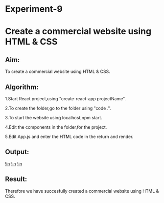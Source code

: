 # Experiment-9

# Create a commercial website using HTML & CSS

## Aim:
To create a commercial website using HTML & CSS.

## Algorithm:

1.Start React project,using "create-react-app projectName".

2.To create the folder,go to the folder using "code .".

3.To start the website using localhost,npm start.

4.Edit the components in the folder,for the project.

5.Edit App.js and enter the HTML code in the return and render.

## Output:
[!in](1.png)
[!in](2.png)
[!in](3.png)

## Result:
Therefore we have succesfully created a commercial website using HTML & CSS.

